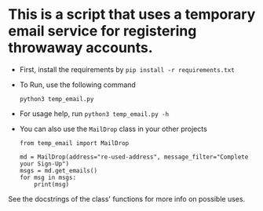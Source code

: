 # This is a script that uses a temporary email service for registering throwaway accounts. 
 
- First, install the requirements by `pip install -r requirements.txt`
- To Run, use the following command
 
    ```python3 temp_email.py```
 
- For usage help, run `python3 temp_email.py -h`

- You can also use the `MailDrop` class in your other projects
 
    ```python3
    from temp_email import MailDrop
    
    md = MailDrop(address="re-used-address", message_filter="Complete your Sign-Up")
    msgs = md.get_emails()
    for msg in msgs:
        print(msg)
    ```

See the docstrings of the class' functions for more info on possible uses.
